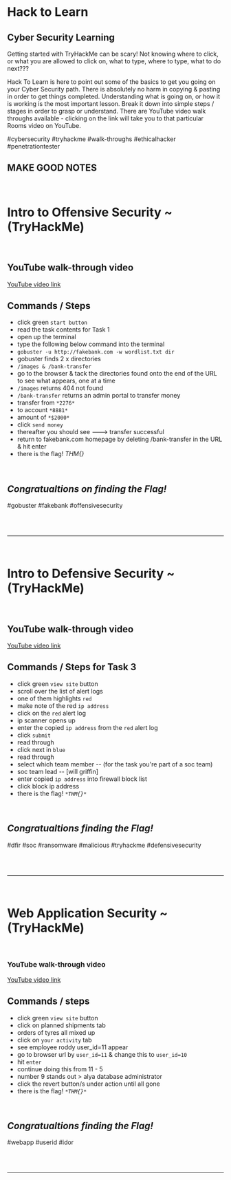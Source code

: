 <h1>Hack to Learn</h1> 
  <h2>Cyber Security Learning</h2>
  
Getting started with TryHackMe can be scary! Not knowing where to click, or what you are allowed to click on, what to type, where to type, what to do next??? 

Hack To Learn is here to point out some of the basics to get you going on your Cyber Security path. There is absolutely no harm in copying & pasting in order to get things completed. Understanding what is going on, or how it is working is the most important lesson. Break it down into simple steps / stages in order to grasp or understand. There are YouTube video walk throughs available - clicking on the link will take you to that particular Rooms video on YouTube. 

#cybersecurity #tryhackme #walk-throughs #ethicalhacker #penetrationtester
  

## MAKE GOOD NOTES

<br>

<h1>Intro to Offensive Security ~ (TryHackMe)</h1>

<br>

## YouTube walk-through video 
[YouTube video link](https://youtu.be/-cYmjT0kYNE)


## Commands / Steps

- click green `start button`
- read the task contents for Task 1
- open up the terminal
- type the following below command into the terminal
- `gobuster -u http://fakebank.com -w wordlist.txt dir`
- gobuster finds 2 x directories
- `/images & /bank-transfer`
- go to the browser & tack the directories found onto the end of the URL to see what appears, one at a time
- `/images` returns 404 not found
- `/bank-transfer` returns an admin portal to transfer money
- transfer from `*2276*`
- to account `*8881*`
- amount of `*$2000*`
- click `send money`
- thereafter you should see ---> transfer successful
- return to fakebank.com homepage by deleting /bank-transfer in the URL & hit enter
- there is the flag!  _*THM{}*_

<br>

## _Congratualtions on finding the Flag!_

#gobuster #fakebank #offensivesecurity 

<br>

<br>

---

<br>

<h1>Intro to Defensive Security ~ (TryHackMe)</h1>

<br>

## YouTube walk-through video 
[YouTube video link](https://youtu.be/AzWVHeIqzAU)


## Commands / Steps for Task 3

- click green `view site` button
- scroll over the list of alert logs
- one of them highlights `red`
- make note of the red `ip address` 
- click on the `red` alert log
- ip scanner opens up 
- enter the copied `ip address` from the `red` alert log
- click `submit`
- read through
- click next in `blue`
- read through
- select which team member -- (for the task you're part of a soc team)
- soc team lead -- [will griffin]
- enter copied `ip address` into firewall block list
- click block ip address
- there is the flag!  _`*THM{}*`_ 

<br>

## _Congratualtions finding the Flag!_

#dfir #soc #ransomware #malicious #tryhackme #defensivesecurity

<br>

<br>

---

<br>

<h1>Web Application Security ~ (TryHackMe)</h1>

<br>

### YouTube walk-through video 
[YouTube video link](https://youtu.be/W7Bwfq7axoE)


## Commands / steps 

- click green `view site` button
- click on planned shipments tab
- orders of tyres all mixed up
- click on `your activity` tab
- see employee roddy user_id=11 appear
- go to browser url by `user_id=11` & change this to `user_id=10`
- hit `enter`
- continue doing this from 11 - 5
- number 9 stands out > alya database administrator
- click the revert button/s under action until all gone
- there is the flag!  _`*THM{}*`_

<br>

## _Congratualtions finding the Flag!_

#webapp #userid #idor 

<br>

<br>

---

<br>






